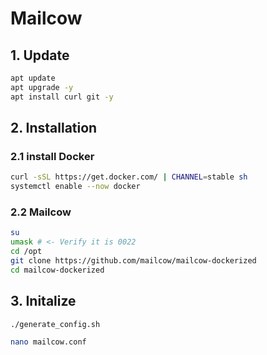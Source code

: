 # Mailcow
## 1. Update
```bash
apt update 
apt upgrade -y
apt install curl git -y
```

## 2. Installation
### 2.1 install Docker
```bash
curl -sSL https://get.docker.com/ | CHANNEL=stable sh
systemctl enable --now docker
```


### 2.2 Mailcow

```bash
su
umask # <- Verify it is 0022
cd /opt
git clone https://github.com/mailcow/mailcow-dockerized
cd mailcow-dockerized
```

## 3. Initalize

```bash
./generate_config.sh
```

```bash
nano mailcow.conf
```
